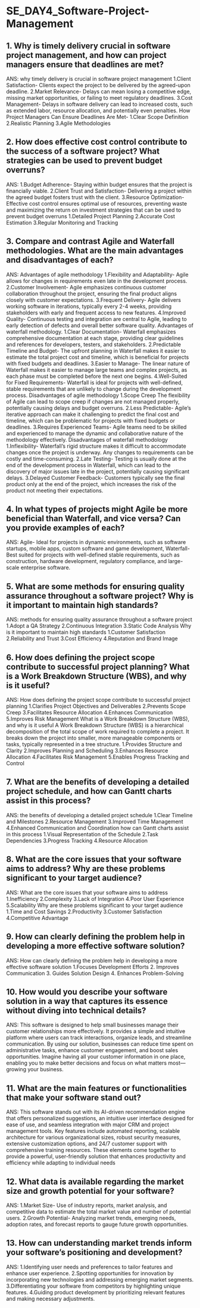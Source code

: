 # SE_DAY4_Software-Project-Management
## 1. Why is timely delivery crucial in software project management, and how can project managers ensure that deadlines are met?

ANS: why timely delivery is crucial in software project management
1.Client Satisfaction- Clients expect the project to be delivered by the agreed-upon deadline.
2.Market Relevance- Delays can mean losing a competitive edge, missing market opportunities, or failing to meet regulatory deadlines.
3.Cost Management- Delays in software delivery can lead to increased costs, such as extended labor, resource allocation, and potentially even penalties. 
How Project Managers Can Ensure Deadlines Are Met-
1.Clear Scope Definition
2.Realistic Planning
3.Agile Methodologies

## 2. How does effective cost control contribute to the success of a software project? What strategies can be used to prevent budget overruns?

ANS:
1.Budget Adherence- Staying within budget ensures that the project is financially viable.
2.Client Trust and Satisfaction- Delivering a project within the agreed budget fosters trust with the client.
3.Resource Optimization- Effective cost control ensures optimal use of resources, preventing waste and maximizing the return on investment
strategies that can be used to prevent budget overruns
1.Detailed Project Planning
2.Accurate Cost Estimation
3.Regular Monitoring and Tracking

## 3. Compare and contrast Agile and Waterfall methodologies. What are the main advantages and disadvantages of each?

ANS:
Advantages of agile methodology
1.Flexibility and Adaptability- Agile allows for changes in requirements even late in the development process. 
2.Customer Involvement- Agile emphasizes continuous customer collaboration throughout the project, ensuring the final product aligns closely with customer expectations.
3.Frequent Delivery- Agile delivers working software in iterations, typically every 2-4 weeks, providing stakeholders with early and frequent access to new features.
4.Improved Quality- Continuous testing and integration are central to Agile, leading to early detection of defects and overall better software quality.
Advantages of waterfall methodology.
1.Clear Documentation- Waterfall emphasizes comprehensive documentation at each stage, providing clear guidelines and references for developers, testers, and stakeholders.
2.Predictable Timeline and Budget- The upfront planning in Waterfall makes it easier to estimate the total project cost and timeline, which is beneficial for projects with fixed budgets and deadlines.
3.Easier to Manage- The linear nature of Waterfall makes it easier to manage large teams and complex projects, as each phase must be completed before the next one begins.
4.Well-Suited for Fixed Requirements- Waterfall is ideal for projects with well-defined, stable requirements that are unlikely to change during the development process.
Disadvantages of agile methodology
1.Scope Creep The flexibility of Agile can lead to scope creep if changes are not managed properly, potentially causing delays and budget overruns.
2.Less Predictable- Agile’s iterative approach can make it challenging to predict the final cost and timeline, which can be problematic for projects with fixed budgets or deadlines.
3.Requires Experienced Teams- Agile teams need to be skilled and experienced to manage the dynamic and collaborative nature of the methodology effectively. 
Disadvantages of waterfall methodology
1.Inflexibility- Waterfall’s rigid structure makes it difficult to accommodate changes once the project is underway. Any changes to requirements can be costly and time-consuming.
2.Late Testing- Testing is usually done at the end of the development process in Waterfall, which can lead to the discovery of major issues late in the project, potentially causing significant delays.
3.Delayed Customer Feedback- Customers typically see the final product only at the end of the project, which increases the risk of the product not meeting their expectations.

## 4. In what types of projects might Agile be more beneficial than Waterfall, and vice versa? Can you provide examples of each?

ANS:
Agile- Ideal for projects in dynamic environments, such as software startups, mobile apps, custom software and game development,
Waterfall- Best suited for projects with well-defined stable requirements, such as construction, hardware development, regulatory compliance, and large-scale enterprise software.

## 5. What are some methods for ensuring quality assurance throughout a software project? Why is it important to maintain high standards?

ANS:
methods for ensuring quality assurance throughout a software project
1.Adopt a QA Strategy
2.Continuous Integration
3.Static Code Analysis
Why is it important to maintain high standards
1.Customer Satisfaction
2.Reliability and Trust
3.Cost Efficiency
4.Reputation and Brand Image

## 6. How does defining the project scope contribute to successful project planning? What is a Work Breakdown Structure (WBS), and why is it useful?

ANS:
How does defining the project scope contribute to successful project planning
1.Clarifies Project Objectives and Deliverables
2.Prevents Scope Creep
3.Facilitates Resource Allocation
4.Enhances Communication
5.Improves Risk Management
What is a Work Breakdown Structure (WBS), and why is it useful
A Work Breakdown Structure (WBS) is a hierarchical decomposition of the total scope of work required to complete a project. It breaks down the project into smaller, more manageable components or tasks, typically represented in a tree structure.
1.Provides Structure and Clarity
2.Improves Planning and Scheduling
3.Enhances Resource Allocation
4.Facilitates Risk Management
5.Enables Progress Tracking and Control

## 7. What are the benefits of developing a detailed project schedule, and how can Gantt charts assist in this process?

ANS: 
the benefits of developing a detailed project schedule
1.Clear Timeline and Milestones
2.Resource Management
3.Improved Time Management
4.Enhanced Communication and Coordination
how can Gantt charts assist in this process
1.Visual Representation of the Schedule
2.Task Dependencies
3.Progress Tracking
4.Resource Allocation

## 8. What are the core issues that your software aims to address? Why are these problems significant to your target audience?

ANS:
What are the core issues that your software aims to address
1.Inefficiency
2.Complexity
3.Lack of Integration
4.Poor User Experience
5.Scalability
Why are these problems significant to your target audience
1.Time and Cost Savings
2.Productivity
3.Customer Satisfaction
4.Competitive Advantage

## 9. How can clearly defining the problem help in developing a more effective software solution?

ANS:
How can clearly defining the problem help in developing a more effective software solution
1.Focuses Development Efforts
2. Improves Communication
3. Guides Solution Design
4. Enhances Problem-Solving

## 10. How would you describe your software solution in a way that captures its essence without diving into technical details?

ANS:
This software is designed to help small businesses manage their customer relationships more effectively. It provides a simple and intuitive platform where users can track interactions, organize leads, and streamline communication. By using our solution, businesses can reduce time spent on administrative tasks, enhance customer engagement, and boost sales opportunities. Imagine having all your customer information in one place, enabling you to make better decisions and focus on what matters most—growing your business.
## 11. What are the main features or functionalities that make your software stand out?

ANS:
This software stands out with its AI-driven recommendation engine that offers personalized suggestions, an intuitive user interface designed for ease of use, and seamless integration with major CRM and project management tools. Key features include automated reporting, scalable architecture for various organizational sizes, robust security measures, extensive customization options, and 24/7 customer support with comprehensive training resources. These elements come together to provide a powerful, user-friendly solution that enhances productivity and efficiency while adapting to individual needs
## 12. What data is available regarding the market size and growth potential for your software?

ANS:
1.Market Size- Use of industry reports, market analysis, and competitive data to estimate the total market value and number of potential users.
2.Growth Potential- Analyzing market trends, emerging needs, adoption rates, and forecast reports to gauge future growth opportunities.
## 13. How can understanding market trends inform your software’s positioning and development?

ANS:
1.Identifying user needs and preferences to tailor features and enhance user experience.
2.Spotting opportunities for innovation by incorporating new technologies and addressing emerging market segments.
3.Differentiating your software from competitors by highlighting unique features.
4.Guiding product development by prioritizing relevant features and making necessary adjustments.
